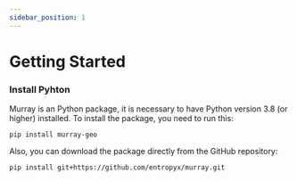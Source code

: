 ```yaml
---
sidebar_position: 1
---
```


# Getting Started

### Install Pyhton

Murray is an Python package, it is necessary to have Python version 3.8 (or higher) installed. To install the package, you need to run this:

```
pip install murray-geo
```

Also, you can download the package directly from the GitHub repository:

```
pip install git+https://github.com/entropyx/murray.git
```
